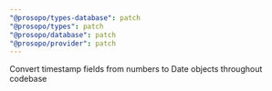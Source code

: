 ```yaml
---
"@prosopo/types-database": patch
"@prosopo/types": patch
"@prosopo/database": patch
"@prosopo/provider": patch
---
```


Convert timestamp fields from numbers to Date objects throughout codebase
